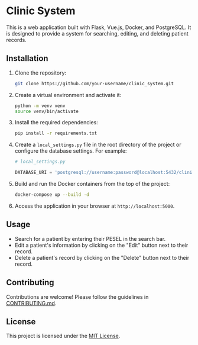 # Clinic System

This is a web application built with Flask, Vue.js, Docker, and PostgreSQL. It is designed to provide a system for searching, editing, and deleting patient records.

## Installation

1. Clone the repository:

   ```bash
   git clone https://github.com/your-username/clinic_system.git
   ```

2. Create a virtual environment and activate it:

   ```bash
   python -m venv venv
   source venv/bin/activate
   ```

3. Install the required dependencies:

   ```bash
   pip install -r requirements.txt
   ```

4. Create a `local_settings.py` file in the root directory of the project or configure the database settings. For example:

   ```python
   # local_settings.py

   DATABASE_URI = 'postgresql://username:password@localhost:5432/clinic_system'
   ```

5. Build and run the Docker containers from the top of the project:

   ```bash
   docker-compose up --build -d
   ```

6. Access the application in your browser at `http://localhost:5000`.

## Usage

- Search for a patient by entering their PESEL in the search bar.
- Edit a patient's information by clicking on the "Edit" button next to their record.
- Delete a patient's record by clicking on the "Delete" button next to their record.

## Contributing

Contributions are welcome! Please follow the guidelines in [CONTRIBUTING.md](CONTRIBUTING.md).

## License

This project is licensed under the [MIT License](LICENSE).
